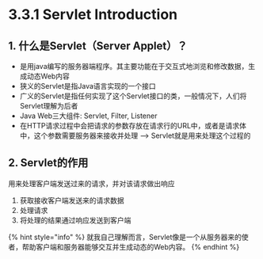 # 3.3.1 Servlet Introduction

## 1. 什么是Servlet（Server Applet）？

*  是用java编写的服务器端程序。其主要功能在于交互式地浏览和修改数据，生成动态Web内容
*  狭义的Servlet是指Java语言实现的一个接口
*  广义的Servlet是指任何实现了这个Servlet接口的类，一般情况下，人们将Servlet理解为后者
* Java Web三大组件: Servlet, Filter, Listener
* 在HTTP请求过程中会把请求的参数存放在请求行的URL中，或者是请求体中，这个参数需要服务器来接收并处理 --&gt; Servlet就是用来处理这个过程的

## 2. Servlet的作用

用来处理客户端发送过来的请求，并对该请求做出响应

1. 获取接收客户端发送来的请求数据
2. 处理请求
3. 将处理的结果通过响应发送到客户端

{% hint style="info" %}
就我自己理解而言，Servlet像是一个从服务器来的使者，帮助客户端和服务器能够交互并生成动态的Web内容。
{% endhint %}

